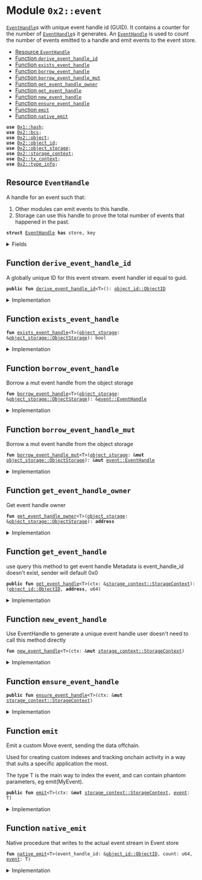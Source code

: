 
<a name="0x2_event"></a>

# Module `0x2::event`

<code><a href="event.md#0x2_event_EventHandle">EventHandle</a></code>s with unique event handle id (GUID). It contains a counter for the number
of <code><a href="event.md#0x2_event_EventHandle">EventHandle</a></code>s it generates. An <code><a href="event.md#0x2_event_EventHandle">EventHandle</a></code> is used to count the number of
events emitted to a handle and emit events to the event store.


-  [Resource `EventHandle`](#0x2_event_EventHandle)
-  [Function `derive_event_handle_id`](#0x2_event_derive_event_handle_id)
-  [Function `exists_event_handle`](#0x2_event_exists_event_handle)
-  [Function `borrow_event_handle`](#0x2_event_borrow_event_handle)
-  [Function `borrow_event_handle_mut`](#0x2_event_borrow_event_handle_mut)
-  [Function `get_event_handle_owner`](#0x2_event_get_event_handle_owner)
-  [Function `get_event_handle`](#0x2_event_get_event_handle)
-  [Function `new_event_handle`](#0x2_event_new_event_handle)
-  [Function `ensure_event_handle`](#0x2_event_ensure_event_handle)
-  [Function `emit`](#0x2_event_emit)
-  [Function `native_emit`](#0x2_event_native_emit)


<pre><code><b>use</b> <a href="">0x1::hash</a>;
<b>use</b> <a href="bcs.md#0x2_bcs">0x2::bcs</a>;
<b>use</b> <a href="object.md#0x2_object">0x2::object</a>;
<b>use</b> <a href="object_id.md#0x2_object_id">0x2::object_id</a>;
<b>use</b> <a href="object_storage.md#0x2_object_storage">0x2::object_storage</a>;
<b>use</b> <a href="storage_context.md#0x2_storage_context">0x2::storage_context</a>;
<b>use</b> <a href="tx_context.md#0x2_tx_context">0x2::tx_context</a>;
<b>use</b> <a href="type_info.md#0x2_type_info">0x2::type_info</a>;
</code></pre>



<a name="0x2_event_EventHandle"></a>

## Resource `EventHandle`

A handle for an event such that:
1. Other modules can emit events to this handle.
2. Storage can use this handle to prove the total number of events that happened in the past.


<pre><code><b>struct</b> <a href="event.md#0x2_event_EventHandle">EventHandle</a> <b>has</b> store, key
</code></pre>



<details>
<summary>Fields</summary>


<dl>
<dt>
<code>counter: u64</code>
</dt>
<dd>
 Total number of events emitted to this event stream.
</dd>
</dl>


</details>

<a name="0x2_event_derive_event_handle_id"></a>

## Function `derive_event_handle_id`

A globally unique ID for this event stream. event handler id equal to guid.


<pre><code><b>public</b> <b>fun</b> <a href="event.md#0x2_event_derive_event_handle_id">derive_event_handle_id</a>&lt;T&gt;(): <a href="object_id.md#0x2_object_id_ObjectID">object_id::ObjectID</a>
</code></pre>



<details>
<summary>Implementation</summary>


<pre><code><b>public</b> <b>fun</b> <a href="event.md#0x2_event_derive_event_handle_id">derive_event_handle_id</a>&lt;T&gt;(): ObjectID {
    <b>let</b> <a href="type_info.md#0x2_type_info">type_info</a> = <a href="type_info.md#0x2_type_info_type_of">type_info::type_of</a>&lt;T&gt;();
    <b>let</b> event_handle_address = bcs::to_address(<a href="_sha3_256">hash::sha3_256</a>(<a href="../doc/bcs.md#0x1_bcs_to_bytes">bcs::to_bytes</a>(&<a href="type_info.md#0x2_type_info">type_info</a>)));
    <a href="object_id.md#0x2_object_id_address_to_object_id">object_id::address_to_object_id</a>(event_handle_address)
}
</code></pre>



</details>

<a name="0x2_event_exists_event_handle"></a>

## Function `exists_event_handle`



<pre><code><b>fun</b> <a href="event.md#0x2_event_exists_event_handle">exists_event_handle</a>&lt;T&gt;(<a href="object_storage.md#0x2_object_storage">object_storage</a>: &<a href="object_storage.md#0x2_object_storage_ObjectStorage">object_storage::ObjectStorage</a>): bool
</code></pre>



<details>
<summary>Implementation</summary>


<pre><code><b>fun</b> <a href="event.md#0x2_event_exists_event_handle">exists_event_handle</a>&lt;T&gt;(<a href="object_storage.md#0x2_object_storage">object_storage</a>: &ObjectStorage): bool {
    <b>let</b> event_handle_id = <a href="event.md#0x2_event_derive_event_handle_id">derive_event_handle_id</a>&lt;T&gt;();
    <a href="object_storage.md#0x2_object_storage_contains">object_storage::contains</a>(<a href="object_storage.md#0x2_object_storage">object_storage</a>, event_handle_id)
}
</code></pre>



</details>

<a name="0x2_event_borrow_event_handle"></a>

## Function `borrow_event_handle`

Borrow a mut event handle from the object storage


<pre><code><b>fun</b> <a href="event.md#0x2_event_borrow_event_handle">borrow_event_handle</a>&lt;T&gt;(<a href="object_storage.md#0x2_object_storage">object_storage</a>: &<a href="object_storage.md#0x2_object_storage_ObjectStorage">object_storage::ObjectStorage</a>): &<a href="event.md#0x2_event_EventHandle">event::EventHandle</a>
</code></pre>



<details>
<summary>Implementation</summary>


<pre><code><b>fun</b> <a href="event.md#0x2_event_borrow_event_handle">borrow_event_handle</a>&lt;T&gt;(<a href="object_storage.md#0x2_object_storage">object_storage</a>: &ObjectStorage): &<a href="event.md#0x2_event_EventHandle">EventHandle</a> {
    <b>let</b> event_handle_id = <a href="event.md#0x2_event_derive_event_handle_id">derive_event_handle_id</a>&lt;T&gt;();
    <b>let</b> <a href="object.md#0x2_object">object</a> = <a href="object_storage.md#0x2_object_storage_borrow">object_storage::borrow</a>&lt;<a href="event.md#0x2_event_EventHandle">EventHandle</a>&gt;(<a href="object_storage.md#0x2_object_storage">object_storage</a>, event_handle_id);
    <a href="object.md#0x2_object_borrow">object::borrow</a>(<a href="object.md#0x2_object">object</a>)
}
</code></pre>



</details>

<a name="0x2_event_borrow_event_handle_mut"></a>

## Function `borrow_event_handle_mut`

Borrow a mut event handle from the object storage


<pre><code><b>fun</b> <a href="event.md#0x2_event_borrow_event_handle_mut">borrow_event_handle_mut</a>&lt;T&gt;(<a href="object_storage.md#0x2_object_storage">object_storage</a>: &<b>mut</b> <a href="object_storage.md#0x2_object_storage_ObjectStorage">object_storage::ObjectStorage</a>): &<b>mut</b> <a href="event.md#0x2_event_EventHandle">event::EventHandle</a>
</code></pre>



<details>
<summary>Implementation</summary>


<pre><code><b>fun</b> <a href="event.md#0x2_event_borrow_event_handle_mut">borrow_event_handle_mut</a>&lt;T&gt;(<a href="object_storage.md#0x2_object_storage">object_storage</a>: &<b>mut</b> ObjectStorage): &<b>mut</b> <a href="event.md#0x2_event_EventHandle">EventHandle</a> {
    <b>let</b> event_handle_id = <a href="event.md#0x2_event_derive_event_handle_id">derive_event_handle_id</a>&lt;T&gt;();
    <b>let</b> <a href="object.md#0x2_object">object</a> = <a href="object_storage.md#0x2_object_storage_borrow_mut">object_storage::borrow_mut</a>&lt;<a href="event.md#0x2_event_EventHandle">EventHandle</a>&gt;(<a href="object_storage.md#0x2_object_storage">object_storage</a>, event_handle_id);
    <a href="object.md#0x2_object_borrow_mut">object::borrow_mut</a>(<a href="object.md#0x2_object">object</a>)
}
</code></pre>



</details>

<a name="0x2_event_get_event_handle_owner"></a>

## Function `get_event_handle_owner`

Get event handle owner


<pre><code><b>fun</b> <a href="event.md#0x2_event_get_event_handle_owner">get_event_handle_owner</a>&lt;T&gt;(<a href="object_storage.md#0x2_object_storage">object_storage</a>: &<a href="object_storage.md#0x2_object_storage_ObjectStorage">object_storage::ObjectStorage</a>): <b>address</b>
</code></pre>



<details>
<summary>Implementation</summary>


<pre><code><b>fun</b> <a href="event.md#0x2_event_get_event_handle_owner">get_event_handle_owner</a>&lt;T&gt;(<a href="object_storage.md#0x2_object_storage">object_storage</a>: &ObjectStorage): <b>address</b> {
    <b>let</b> event_handle_id = <a href="event.md#0x2_event_derive_event_handle_id">derive_event_handle_id</a>&lt;T&gt;();
    <b>let</b> <a href="object.md#0x2_object">object</a> = <a href="object_storage.md#0x2_object_storage_borrow">object_storage::borrow</a>&lt;<a href="event.md#0x2_event_EventHandle">EventHandle</a>&gt;(<a href="object_storage.md#0x2_object_storage">object_storage</a>, event_handle_id);
    <a href="object.md#0x2_object_owner">object::owner</a>(<a href="object.md#0x2_object">object</a>)
}
</code></pre>



</details>

<a name="0x2_event_get_event_handle"></a>

## Function `get_event_handle`

use query this method to get event handle Metadata
is event_handle_id doesn't exist, sender will default 0x0


<pre><code><b>public</b> <b>fun</b> <a href="event.md#0x2_event_get_event_handle">get_event_handle</a>&lt;T&gt;(ctx: &<a href="storage_context.md#0x2_storage_context_StorageContext">storage_context::StorageContext</a>): (<a href="object_id.md#0x2_object_id_ObjectID">object_id::ObjectID</a>, <b>address</b>, u64)
</code></pre>



<details>
<summary>Implementation</summary>


<pre><code><b>public</b> <b>fun</b> <a href="event.md#0x2_event_get_event_handle">get_event_handle</a>&lt;T&gt;(ctx: &StorageContext): (ObjectID, <b>address</b>, u64) {
    <b>let</b> event_handle_id = <a href="event.md#0x2_event_derive_event_handle_id">derive_event_handle_id</a>&lt;T&gt;();
    <b>let</b> sender = @0x0;
    <b>let</b> event_seq = 0;
    <b>if</b> (<a href="event.md#0x2_event_exists_event_handle">exists_event_handle</a>&lt;T&gt;(<a href="storage_context.md#0x2_storage_context_object_storage">storage_context::object_storage</a>(ctx))) {
        <b>let</b> event_handle = <a href="event.md#0x2_event_borrow_event_handle">borrow_event_handle</a>&lt;T&gt;(
            <a href="storage_context.md#0x2_storage_context_object_storage">storage_context::object_storage</a>(ctx)
        );
        event_seq = event_handle.counter;
        sender = <a href="event.md#0x2_event_get_event_handle_owner">get_event_handle_owner</a>&lt;T&gt;(<a href="storage_context.md#0x2_storage_context_object_storage">storage_context::object_storage</a>(ctx));
    };
    (event_handle_id, sender, event_seq)
}
</code></pre>



</details>

<a name="0x2_event_new_event_handle"></a>

## Function `new_event_handle`

Use EventHandle to generate a unique event handle
user doesn't need to call this method directly


<pre><code><b>fun</b> <a href="event.md#0x2_event_new_event_handle">new_event_handle</a>&lt;T&gt;(ctx: &<b>mut</b> <a href="storage_context.md#0x2_storage_context_StorageContext">storage_context::StorageContext</a>)
</code></pre>



<details>
<summary>Implementation</summary>


<pre><code><b>fun</b> <a href="event.md#0x2_event_new_event_handle">new_event_handle</a>&lt;T&gt;(ctx: &<b>mut</b> StorageContext) {
    <b>let</b> account_addr = <a href="tx_context.md#0x2_tx_context_sender">tx_context::sender</a>(<a href="storage_context.md#0x2_storage_context_tx_context">storage_context::tx_context</a>(ctx));
    <b>let</b> event_handle_id = <a href="event.md#0x2_event_derive_event_handle_id">derive_event_handle_id</a>&lt;T&gt;();
    <b>let</b> event_handle = <a href="event.md#0x2_event_EventHandle">EventHandle</a> {
        counter: 0,
    };
    <b>let</b> <a href="object.md#0x2_object">object</a> = <a href="object.md#0x2_object_new_with_id">object::new_with_id</a>&lt;<a href="event.md#0x2_event_EventHandle">EventHandle</a>&gt;(event_handle_id, account_addr, event_handle);
    <a href="object_storage.md#0x2_object_storage_add">object_storage::add</a>(<a href="storage_context.md#0x2_storage_context_object_storage_mut">storage_context::object_storage_mut</a>(ctx), <a href="object.md#0x2_object">object</a>)
}
</code></pre>



</details>

<a name="0x2_event_ensure_event_handle"></a>

## Function `ensure_event_handle`



<pre><code><b>public</b> <b>fun</b> <a href="event.md#0x2_event_ensure_event_handle">ensure_event_handle</a>&lt;T&gt;(ctx: &<b>mut</b> <a href="storage_context.md#0x2_storage_context_StorageContext">storage_context::StorageContext</a>)
</code></pre>



<details>
<summary>Implementation</summary>


<pre><code><b>public</b> <b>fun</b> <a href="event.md#0x2_event_ensure_event_handle">ensure_event_handle</a>&lt;T&gt;(ctx: &<b>mut</b> StorageContext) {
    <b>if</b> (!<a href="event.md#0x2_event_exists_event_handle">exists_event_handle</a>&lt;T&gt;(<a href="storage_context.md#0x2_storage_context_object_storage">storage_context::object_storage</a>(ctx))) {
        <a href="event.md#0x2_event_new_event_handle">new_event_handle</a>&lt;T&gt;(ctx);
    }
}
</code></pre>



</details>

<a name="0x2_event_emit"></a>

## Function `emit`

Emit a custom Move event, sending the data offchain.

Used for creating custom indexes and tracking onchain
activity in a way that suits a specific application the most.

The type T is the main way to index the event, and can contain
phantom parameters, eg emit(MyEvent<phantom T>).


<pre><code><b>public</b> <b>fun</b> <a href="event.md#0x2_event_emit">emit</a>&lt;T&gt;(ctx: &<b>mut</b> <a href="storage_context.md#0x2_storage_context_StorageContext">storage_context::StorageContext</a>, <a href="event.md#0x2_event">event</a>: T)
</code></pre>



<details>
<summary>Implementation</summary>


<pre><code><b>public</b> <b>fun</b> <a href="event.md#0x2_event_emit">emit</a>&lt;T&gt;(ctx: &<b>mut</b> StorageContext, <a href="event.md#0x2_event">event</a>: T) {
    <a href="event.md#0x2_event_ensure_event_handle">ensure_event_handle</a>&lt;T&gt;(ctx);
    <b>let</b> event_handle_id = <a href="event.md#0x2_event_derive_event_handle_id">derive_event_handle_id</a>&lt;T&gt;();
    <b>let</b> event_handle_ref = <a href="event.md#0x2_event_borrow_event_handle_mut">borrow_event_handle_mut</a>&lt;T&gt;(
        <a href="storage_context.md#0x2_storage_context_object_storage_mut">storage_context::object_storage_mut</a>(ctx)
    );
    <a href="event.md#0x2_event_native_emit">native_emit</a>&lt;T&gt;(&event_handle_id, event_handle_ref.counter, <a href="event.md#0x2_event">event</a>);
    event_handle_ref.counter = event_handle_ref.counter + 1;
}
</code></pre>



</details>

<a name="0x2_event_native_emit"></a>

## Function `native_emit`

Native procedure that writes to the actual event stream in Event store


<pre><code><b>fun</b> <a href="event.md#0x2_event_native_emit">native_emit</a>&lt;T&gt;(event_handle_id: &<a href="object_id.md#0x2_object_id_ObjectID">object_id::ObjectID</a>, count: u64, <a href="event.md#0x2_event">event</a>: T)
</code></pre>



<details>
<summary>Implementation</summary>


<pre><code><b>native</b> <b>fun</b> <a href="event.md#0x2_event_native_emit">native_emit</a>&lt;T&gt;(event_handle_id: &ObjectID, count: u64, <a href="event.md#0x2_event">event</a>: T);
</code></pre>



</details>
